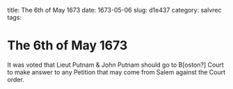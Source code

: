 title: The 6th of May 1673
date: 1673-05-06
slug: d1e437
category: salvrec
tags: 


<div markdown class="doc" id="d1e437">


# The 6th of May 1673

It was voted that Lieut Putnam & John Putnam should go to B[oston?] Court to make answer to any Petition that may come from Salem against the Court order.
</div>